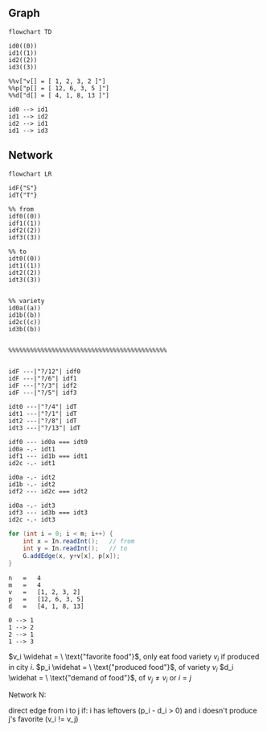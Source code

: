 

## Graph
```mermaid
flowchart TD

id0((0))
id1((1))
id2((2))
id3((3))

%%v["v[] = [ 1, 2, 3, 2 ]"]
%%p["p[] = [ 12, 6, 3, 5 ]"]
%%d["d[] = [ 4, 1, 8, 13 ]"]

id0 --> id1
id1 --> id2
id2 --> id1
id1 --> id3

```

## Network
```mermaid
flowchart LR

idF{"S"}
idT{"T"}

%% from
idf0((0))
idf1((1))
idf2((2))
idf3((3))

%% to
idt0((0))
idt1((1))
idt2((2))
idt3((3))
  

%% variety
id0a((a))
id1b((b))
id2c((c))
id3b((b))
  

%%%%%%%%%%%%%%%%%%%%%%%%%%%%%%%%%%%%%%%%%%%%


idF ---|"?/12"| idf0
idF ---|"?/6"| idf1
idF ---|"?/3"| idf2
idF ---|"?/5"| idf3

idt0 ---|"?/4"| idT
idt1 ---|"?/1"| idT
idt2 ---|"?/8"| idT
idt3 ---|"?/13"| idT

idf0 --- id0a === idt0
id0a -.- idt1
idf1 --- id1b === idt1
id2c -.- idt1

id0a -.- idt2
id1b -.- idt2
idf2 --- id2c === idt2

id0a -.- idt3
idf3 --- id3b === idt3
id2c -.- idt3
```

```java
for (int i = 0; i < m; i++) {
	int x = In.readInt();   // from
	int y = In.readInt();   // to
	G.addEdge(x, y+v[x], p[x]);
}
```

```
n	=	4
m	=	4
v	= 	[1, 2, 3, 2]	
p	=	[12, 6, 3, 5]
d	=	[4, 1, 8, 13]

0 --> 1
1 --> 2
2 --> 1
1 --> 3
```


$v_i \widehat = \ \text{"favorite food"}$, only eat food variety $v_i$ if produced in city $i$.
$p_i \widehat = \ \text{"produced food"}$, of variety $v_i$
$d_i \widehat = \ \text{"demand of food"}$, of $v_j\ne v_i$ or $i=j$



Network N:

direct edge from i to j if:
	i has leftovers (p_i - d_i > 0) and
	i doesn't produce j's favorite (v_i != v_j)